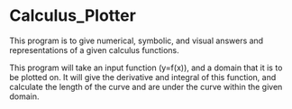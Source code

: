 # Calculus_Plotter
This program is to give numerical, symbolic, and visual answers and representations of a given calculus functions. 

This program will take an input function (y=f(x)), and a domain that it is to be plotted on. It will give the derivative and integral of this function, and calculate the length of the curve and are under the curve within the given domain.
